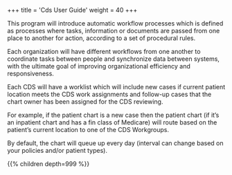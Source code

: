 +++
title = 'Cds User Guide'
weight = 40
+++

This program will introduce automatic workflow processes which is defined as processes where tasks,
information or documents are passed from one place to another for action, according to a set of
procedural rules.

Each organization will have different workflows from one another to coordinate tasks between people
and synchronize data between systems, with the ultimate goal of improving organizational efficiency
and responsiveness.

Each CDS will have a worklist which will include new cases if current patient location meets the CDS
work assignments and follow-up cases that the chart owner has been assigned for the CDS reviewing.

For example, if the patient chart is a new case then the patient chart (if it’s an inpatient chart and has a
fin class of Medicare) will route based on the patient’s current location to one of the CDS Workgroups.

By default, the chart will queue up every day (interval can change based on your policies and/or patient
types).

{{% children depth=999 %}}
